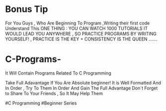 # Bonus Tip

For You Guys , Who Are Beginning To Program ,Writing their first code 
Understand This ONE THING : YOU CAN WATCH 1000 TUTORIALS IT WOULD LEAD YOU ANYWHERE , SO PRACTICE PROGRAMS BY WRITING YOURSELF! ,  PRACTICE IS THE KEY + CONSISTENCY IS THE QUEEN .......


# C-Programs-
It Will Contain Programs Related To C Programming 

Take Full Adavantage If You Are Absolute beginner! It is Well Formatted And In Order , Try To Them In Order And Gain The Full Advantage
Don`t Forget to Share To Your Friends , So It May Help Them 

#C Programming #Beginner Series 
